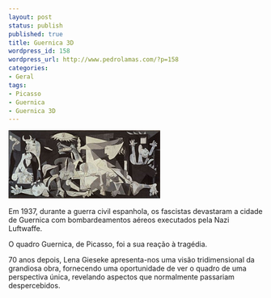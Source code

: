 ```yaml
---
layout: post
status: publish
published: true
title: Guernica 3D
wordpress_id: 158
wordpress_url: http://www.pedrolamas.com/?p=158
categories:
- Geral
tags:
- Picasso
- Guernica
- Guernica 3D
---
```

[![Guernica - Pablo Picasso, 1937](/wp-content/uploads/2008/05/picasso_guernica.jpg "picasso_guernica")](http://www.lena-gieseke.com/guernica/movie.html)

Em 1937, durante a guerra civil espanhola, os fascistas devastaram a cidade de Guernica com bombardeamentos aéreos executados pela Nazi Luftwaffe.

O quadro Guernica, de Picasso, foi a sua reação à tragédia.

70 anos depois, Lena Gieseke apresenta-nos uma visão tridimensional da grandiosa obra, fornecendo uma oportunidade de ver o quadro de uma perspectiva única, revelando aspectos que normalmente passariam despercebidos.
